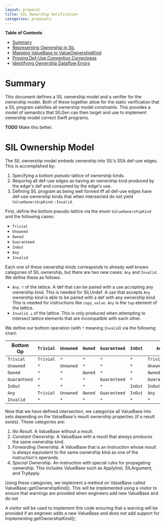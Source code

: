 ```yaml
---
layout: proposal
title: SIL Ownership Verification
categories: proposals
---
```


<!-- markdown-toc start - Don't edit this section. Run M-x markdown-toc-generate-toc again -->
**Table of Contents**

- [Summary](#summary)
- [Representing Ownership in SIL](#representing-ownership-in-sil)
- [Mapping ValueBase to ValueOwnershipKind](#mapping-valuebase-to-valueownershipkind)
- [Proving Def-Use Convention Correctness](#proving-def-use-convention-correctness)
- [Identifying Ownership Dataflow Errors](#identifying-ownership-dataflow-errors)

<!-- markdown-toc end -->

# Summary

This document defines a SIL ownership model and a verifier for the ownership
model. Both of these together allow for the static verification that a SIL
program satisfies all ownership model constraints. This provides a model of
semantics that SILGen can then target and use to implement ownership model
correct Swift programs.

**TODO** Make this better.

# SIL Ownership Model

The SIL ownership model embeds ownership into SIL's SSA def-use edges. This is
accomplished by:

1. Specifying a bottom pseudo-lattice of ownership kinds.
2. Requiring all def-use edges as having an ownership kind produced by the
   edge's def and consumed by the edge's use.
3. Defining SIL program as being well formed iff all def-use edges have def-use
   ownership kinds that when intersected do not yield
   `ValueOwnershipKind::Invalid`.

First, define the bottom pseudo-lattice via the enum `ValueOwnershipKind` and the
following cases:

* `Trivial`
* `Unowned`
* `Owned`
* `Guaranteed`
* `InOut`
* `Any`
* `Invalid`

Each one of these ownership kinds corresponds to already well known categories
of SIL ownership, but there are two new cases: `Any` and `Invalid`. We define
these as follows:

* `Any`. `⊤` of the lattice. A def that can be paired with a use accepting any
ownership kind. This is needed for SILUndef. A use that accepts `Any` ownership
kind is able to be paired with a def with any ownership kind. This is needed for
instructions like `copy_value`. `Any` is the `top` element of the lattice.
* `Invalid`. `⊥` of the lattice. This is only produced when attempting to
intersect lattice elements that are incompatible with each other.

We define our bottom operation (with `*` meaning `Invalid`) via the following chart:

| Bottom Op    | `Trivial` | `Unowned` | `Owned` | `Guaranteed` | `InOut` | `Any`        | `Invalid` |
|--------------|-----------|-----------|---------|--------------|---------|--------------|-----------|
| `Trivial`    | `Trivial` | `*`       | `*`     | `*`          | `*`     | `Trivial`    | `*`       |
| `Unowned`    | `*`       | `Unowned` | `*`     | `*`          | `*`     | `Unowned`    | `*`       |
| `Owned`      | `*`       | `*`       | `Owned` | `*`          | `*`     | `Owned`      | `*`       |
| `Guaranteed` | `*`       | `*`       | `*`     | `Guaranteed` | `*`     | `Guaranteed` | `*`       |
| `InOut`      | `*`       | `*`       | `*`     | `*`          | `InOut` | `InOut`      | `*`       |
| `Any`        | `Trivial` | `Unowned` | `Owned` | `Guaranteed` | `InOut` | `Any`        | `*`       |
| `Invalid`    | `*`       | `*`       | `*`     | `*`          | `*`     | `*`          | `*`       |

Now that we have defined intersection, we categorize all ValueBase into sets
depending on the ValueBase's result ownership properties (if a result
exists). These categories are:

1. *No Result*. A ValueBase without a result.
2. *Constant Ownership*. A ValueBase with a result that always produces the same
   ownership kind.
3. *Forwarding Ownership*. A ValueBase that is an Instruction whose result is
   always equivalent to the same ownership kind as one of the instruction's operands.
4. *Special Ownership*. An instruction with special rules for propagating
   ownership. This includes ValueBase such as ApplyInst, SILArgument, and
   TryApply.

Using these categories, we implement a method on ValueBase called
ValueBase::getOwnershipKind(). This will be implemented using a visitor to
ensure that warnings are provided when engineers add new ValueBase and do not 

A visitor will be used to implement this code ensuring that a warning will be
provided if an engineer adds a new ValueBase and does not add support for
implementing getOwnershipKind();

<!--

     /// The ownership semantics of a def-use edge.
     enum class ValueOwnershipKind {

       /// Represents unaddited ownership.
       ///
       /// Represents the ownership of a value that has not been audited or is
       /// actually undefined. A def that produces a value with unknown
       /// ownership can not be paired with any use that does not have Invalid
       /// or Any ownership.
       Undefined,

       /// Represents the ownership of a trivially typed SSA value. Can only be
       /// paired with uses with Any or Trivial ownership.
       Trivial,

       /// Represents the ownership of a non-trivial value that must be
       /// immediately retained before use. This is used generally in
       /// objective-c conventions.
       Unowned,

       /// Represents the ownership of a non-trivial value that is being passed
       /// at +1.
       Owned,

       /// Represents the ownership of an immutably borrowed value being passed
       /// at +0.
       Guaranteed,

       /// Represents the ownership of a mutably borrowed value being passed at
       /// +0.
       InOut,

       /// Top. Represents any ownership.
       Any,
     };


1. Defining an enum called `ValueOwnershipKind` that specifies possible
ownership along a def-use edge.
2. Implementing the API `ValueOwnershipKind ValueBase::getOwnershipKind() const`
to vend these values.
3. Implementing the API `void SILInstruction::verifyOperandOwnership() const`
that verifies that a `SILInstruction`'s operands have ownership that is
compatible with the `SILInstruction`'s ownership.

These 3 points will enable for all def-use edges in SIL to be statically
verified as obeying ownership semantics.

Define `ValueOwnershipKind` as follows:




# Mapping ValueBase to ValueOwnershipKind

# Proving Def-Use Convention Correctness

# Identifying Ownership Dataflow Errors
-->
